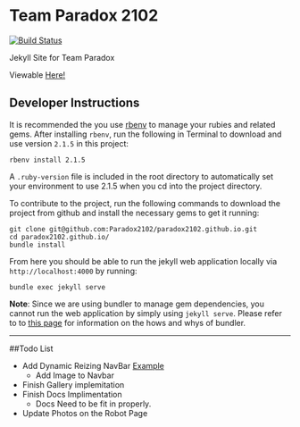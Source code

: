 # Team Paradox 2102
[![Build Status](https://travis-ci.org/Paradox2102/paradox2102.github.io.svg?branch=master)](https://travis-ci.org/Paradox2102/paradox2102.github.io)

Jekyll Site for Team Paradox

Viewable [Here!](http://sdarobotics.org)

## Developer Instructions

It is recommended the you use [rbenv](https://github.com/rbenv/rbenv) to manage your rubies and related gems.  After installing `rbenv`, run the following in
Terminal to download and use version `2.1.5` in this project:

```
rbenv install 2.1.5
```

A `.ruby-version` file is included in the root directory to automatically set your environment to use 2.1.5 when you cd into the project directory.

To contribute to the project, run the following commands to download the project from github and install the necessary gems to get it running:

```
git clone git@github.com:Paradox2102/paradox2102.github.io.git
cd paradox2102.github.io/
bundle install
```

From here you should be able to run the jekyll web application locally via `http://localhost:4000` by running:

```
bundle exec jekyll serve
```

**Note**: Since we are using bundler to manage gem dependencies, you cannot run the web application by simply using `jekyll serve`.  Please refer
to to [this page](http://bundler.io/rationale.html) for information on the hows and whys of bundler.


---

##Todo List

-   Add Dynamic Reizing NavBar [Example](http://www.bootply.com/109943)
    - Add Image to Navbar
-   Finish Gallery implemitation
-   Finish Docs Implimentation
    - Docs Need to be fit in properly.
-   Update Photos on the Robot Page
